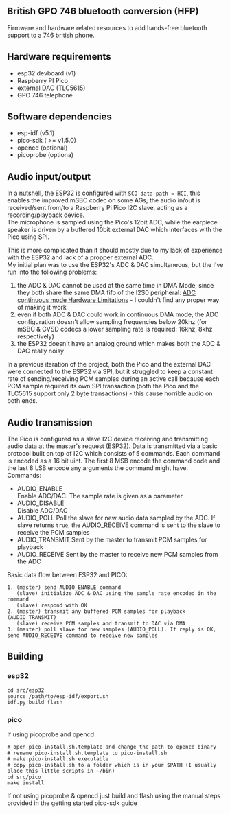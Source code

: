 ## British GPO 746 bluetooth conversion (HFP)

Firmware and hardware related resources to add hands-free bluetooth support to a 746 british phone.

## Hardware requirements

* esp32 devboard (v1)
* Raspberry PI Pico
* external DAC (TLC5615)
* GPO 746 telephone

## Software dependencies

* esp-idf (v5.1)
* pico-sdk ( >= v1.5.0)
* opencd (optional)
* picoprobe (optiona)

## Audio input/output

In a nutshell, the ESP32 is configured with `SCO data path = HCI`, this enables the improved mSBC codec on some AGs; the audio in/out is received/sent from/to a Raspberry Pi Pico I2C slave, acting as a recording/playback device.  
The microphone is sampled using the Pico's 12bit ADC, while the earpiece speaker is driven by a buffered 10bit external DAC which interfaces with the Pico using SPI.

This is more complicated than it should mostly due to my lack of experience with the ESP32 and lack of a propper external ADC.  
My initial plan was to use the ESP32's ADC & DAC simultaneous, but the I've run into the following problems:
1. the ADC & DAC cannot be used at the same time in DMA Mode, since they both share the same DMA fifo of the I2S0 peripheral: [ADC continuous mode Hardware Limitations](https://docs.espressif.com/projects/esp-idf/en/v5.1/esp32/api-reference/peripherals/adc_continuous.html?highlight=adc_continuous_read#hardware-limitations) - I couldn't find any proper way of making it work
2. even if both ADC & DAC could work in continuous DMA mode, the ADC configuration doesn't allow sampling frequencies below 20khz (for mSBC & CVSD codecs a lower sampling rate is required: 16khz, 8khz respectively)
3. the ESP32 doesn't have an analog ground which makes both the ADC & DAC really noisy

In a previous iteration of the project, both the Pico and the external DAC were connected to the ESP32 via SPI, but it struggled to keep a constant rate of sending/receiving PCM samples during an active call because each PCM sample required its own SPI transaction (both the Pico and the TLC5615 support only 2 byte transactions) - this cause horrible audio on both ends.

## Audio transmission
The Pico is configured as a slave I2C device receiving and transmitting audio data at the master's request (ESP32). Data is transmitted via a basic protocol built on top of I2C which consists of 5 commands. Each command is encoded as a 16 bit uint. The first 8 MSB encode the command code and the last 8 LSB encode any arguments the command might have.  
Commands:  

* AUDIO_ENABLE  
    Enable ADC/DAC. The sample rate is given as a parameter
* AUDIO_DISABLE  
    Disable ADC/DAC
* AUDIO_POLL
    Poll the slave for new audio data sampled by the ADC. If slave returns `true`, the AUDIO_RECEIVE command is sent to the slave to receive the PCM samples
* AUDIO_TRANSMIT
    Sent by the master to transmit PCM samples for playback
* AUDIO_RECEIVE
    Sent by the master to receive new PCM samples from the ADC

Basic data flow between ESP32 and PICO:

    1. (master) send AUDIO_ENABLE command
       (slave) initialize ADC & DAC using the sample rate encoded in the command
       (slave) respond with OK
    2. (master) transmit any buffered PCM samples for playback (AUDIO_TRANSMIT)
       (slave) receive PCM samples and transmit to DAC via DMA
    3. (master) poll slave for new samples (AUDIO_POLL). If reply is OK, send AUDIO_RECEIVE command to receive new samples

## Building

### esp32

    cd src/esp32
    source /path/to/esp-idf/export.sh
    idf.py build flash

### pico
If using picoprobe and opencd:

    # open pico-install.sh.template and change the path to opencd binary
    # rename pico-install.sh.template to pico-install.sh
    # make pico-install.sh executable
    # copy pico-install.sh to a folder which is in your $PATH (I usually place this little scripts in ~/bin)
    cd src/pico
    make install

If not using picoprobe & opencd just build and flash using the manual steps provided in the getting started pico-sdk guide
